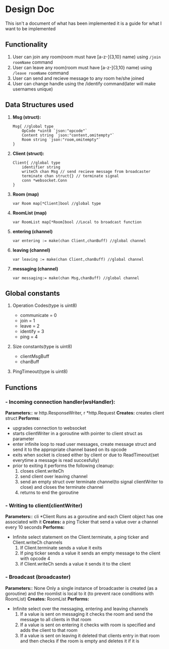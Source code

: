 # Design Doc
This isn't  a document of what has been implemented it is a guide for what I want to be implemented

## Functionality
1. User can join any room(room must have [a-z\-]{3,10} name) using ```/join roomName``` command
1. User can leave any room(room must have [a-z\-]{3,10} name) using ```/leave roomName``` command
1. User can send and recieve message to any room he/she joined
1. User can change handle using the /identify command(later will make usernames unique)


## Data Structures used
1. **Msg (struct):**
	```golang
	Msg{ //global type
		OpCode *uint8 `json:"opcode"`
		Content string `json:"content,omitempty"`
		Room string `json:"room,omitempty"`
	}
	```
1. **Client (struct):**
	```golang
	Client{ //global type
		identifier string
		writeCh chan Msg // send recieve message from broadcaster
		terminate chan struct{} // terminate signal
		conn *websocket.Conn
	}
	```

1. **Room (map)**
	```golang
	var Room map[*Client]bool //global type
	```

1. **RoomList (map)**
	```golang
	var RoomList map[*Room]bool //Local to broadcast function
	```

1. **entering (channel)**
	```golang
	var entering := make(chan Client,chanBuff) //global channel
	```

1. **leaving (channel)**
	```golang
	var leaving := make(chan Client,chanBuff) //global channel
	```

1. **messaging (channel)**
	```golang
	var messaging:= make(chan Msg,chanBuff) //global channel
	```

## Global constants
1. Operation Codes(type is uint8)
	- communicate = 0
	- join = 1
	- leave = 2
	- identify = 3
	- ping = 4

1. Size constants(type is uint8)
	- clientMsgBuff
	- chanBuff

1. PingTimeout(type is uint8)

## Functions

### - Incoming connection handler(wsHandler):
**Parameters:**: w http.ResponseWriter, r \*http.Request
**Creates:** creates client struct 
**Performs:**
- upgrades connection to websocket
- starts clientWriter in a goroutine with pointer to client struct as parameter
- enter infinite loop to read user messages, create message struct and send it to the appropriate channel based on its opcode
- exits when socket is closed either by client or due to ReadTimeout(set everytime a message is read succesfully)
- prior to exiting it performs the following cleanup:
	1. closes client.writeCh
	1. send client over leaving channel
	1. send an empty struct over terminate channel(to signal clientWriter to close) and closes the terminate channel
	1. returns to end the goroutine

### - Writing to client(clientWriter)
**Parameters:**: cli \*Client
Runs as a goroutine and each Client object has one associated with it
**Creates:**
 a ping Ticker that send a value over a channel every 10 seconds
**Performs:**
- Infinite select statement on the Client.terminate, a ping ticker and Client.writeCh channels
	1. If Client.terminate sends a value it exits
	2. If ping ticker sends a value it sends an empty message to the client with opcode 4
	3. if Client.writeCh sends a value it sends it to the client

### - Broadcast (broadcaster)
**Parameters:**: None
Only a single instance of broadcaster is created (as a goroutine) and the roomlist is local to it (to prevent race conditions with RoomList)
**Creates:** RoomList
**Performs:**
- Infinite select over the messaging, entering and leaving channels
	1. If a value is sent on messaging it checks the room and send the message to all clients in that room
	1. If a value is sent on entering it checks with room is specified and adds the client to that room
	1. If a value is sent on leaving it deleted that clients entry in that room and then checks if the room is empty and deletes it if it is
